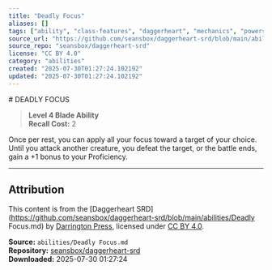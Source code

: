 ```yaml
---
title: "Deadly Focus"
aliases: []
tags: ["ability", "class-features", "daggerheart", "mechanics", "powers", "reference", "srd", "ttrpg"]
source_url: "https://github.com/seansbox/daggerheart-srd/blob/main/abilities/Deadly Focus.md"
source_repo: "seansbox/daggerheart-srd"
license: "CC BY 4.0"
category: "abilities"
created: "2025-07-30T01:27:24.102192"
updated: "2025-07-30T01:27:24.102192"
---
```


﻿# DEADLY FOCUS

> **Level 4 Blade Ability**  
> **Recall Cost:** 2

Once per rest, you can apply all your focus toward a target of your choice. Until you attack another creature, you defeat the target, or the battle ends, gain a +1 bonus to your Proficiency.

---

## Attribution

This content is from the [Daggerheart SRD](https://github.com/seansbox/daggerheart-srd/blob/main/abilities/Deadly Focus.md) by [Darrington Press](https://darringtonpress.com/), licensed under [CC BY 4.0](https://creativecommons.org/licenses/by/4.0/).

**Source:** `abilities/Deadly Focus.md`  
**Repository:** [seansbox/daggerheart-srd](https://github.com/seansbox/daggerheart-srd)  
**Downloaded:** 2025-07-30 01:27:24

